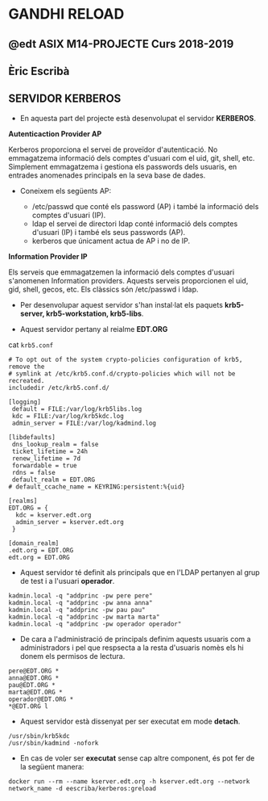 # GANDHI RELOAD
## @edt ASIX M14-PROJECTE Curs 2018-2019
## Èric Escribà

## SERVIDOR KERBEROS

* En aquesta part del projecte està desenvolupat el servidor **KERBEROS**.

**Autenticaction Provider AP**

Kerberos proporciona el servei de proveïdor d'autenticació. No emmagatzema informació dels comptes d'usuari com el uid, git, shell, etc. 
Simplement emmagatzema i gestiona els passwords dels usuaris, en entrades anomenades principals en la seva base de dades.

* Coneixem els següents AP:

	* /etc/passwd que conté els password (AP) i també la informació dels comptes d'usuari (IP).
	* ldap el servei de directori ldap conté informació dels comptes d'usuari (IP) i també els seus passwords (AP).
	* kerberos que únicament actua de AP i no de IP.

**Information Provider IP**

Els serveis que emmagatzemen la informació dels comptes d'usuari s'anomenen Information providers. 
Aquests serveis proporcionen el uid, gid, shell, gecos, etc. Els clàssics són /etc/passwd i ldap.

* Per desenvolupar aquest servidor s'han instal·lat els paquets **krb5-server, krb5-workstation, krb5-libs**.

* Aquest servidor pertany al reialme **EDT.ORG**


cat `krb5.conf`

```
# To opt out of the system crypto-policies configuration of krb5, remove the
# symlink at /etc/krb5.conf.d/crypto-policies which will not be recreated.
includedir /etc/krb5.conf.d/

[logging]
 default = FILE:/var/log/krb5libs.log
 kdc = FILE:/var/log/krb5kdc.log
 admin_server = FILE:/var/log/kadmind.log

[libdefaults]
 dns_lookup_realm = false
 ticket_lifetime = 24h
 renew_lifetime = 7d
 forwardable = true
 rdns = false
 default_realm = EDT.ORG
# default_ccache_name = KEYRING:persistent:%{uid}

[realms]
EDT.ORG = {
  kdc = kserver.edt.org
  admin_server = kserver.edt.org
 }

[domain_realm]
.edt.org = EDT.ORG
edt.org = EDT.ORG
```

* Aquest servidor té definit als principals que en l'LDAP pertanyen al grup de test i a l'usuari **operador**.

```
kadmin.local -q "addprinc -pw pere pere"
kadmin.local -q "addprinc -pw anna anna"
kadmin.local -q "addprinc -pw pau pau"
kadmin.local -q "addprinc -pw marta marta"
kadmin.local -q "addprinc -pw operador operador"
```

* De cara a l'administració de principals definim aquests usuaris com a administradors i pel que respsecta a la resta d'usuaris nomès
els hi donem els permisos de lectura.


```
pere@EDT.ORG *
anna@EDT.ORG *
pau@EDT.ORG *
marta@EDT.ORG *
operador@EDT.ORG *
*@EDT.ORG l
```

* Aquest servidor està dissenyat per ser executat em mode **detach**.

```
/usr/sbin/krb5kdc
/usr/sbin/kadmind -nofork 
```


* En cas de voler ser **executat** sense cap altre component, és pot fer de la següent manera:


```
docker run --rm --name kserver.edt.org -h kserver.edt.org --network network_name -d eescriba/kerberos:greload
```
